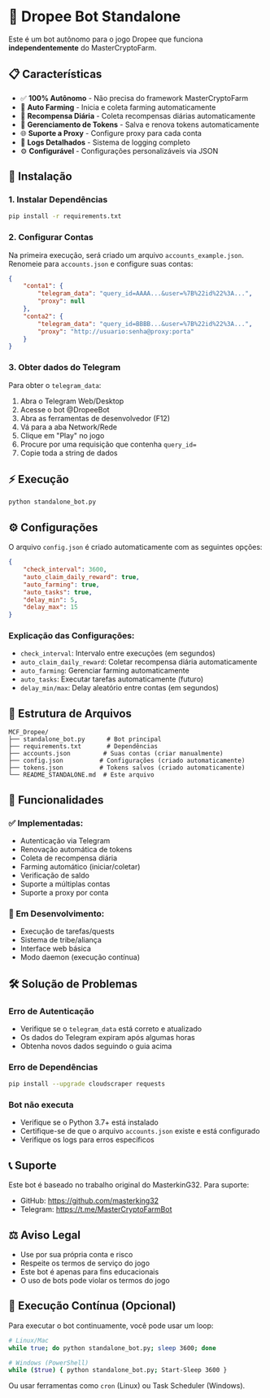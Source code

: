 # 🤖 Dropee Bot Standalone

Este é um bot autônomo para o jogo Dropee que funciona **independentemente** do MasterCryptoFarm. 

## 📋 Características

- ✅ **100% Autônomo** - Não precisa do framework MasterCryptoFarm
- 🔄 **Auto Farming** - Inicia e coleta farming automaticamente
- 🎁 **Recompensa Diária** - Coleta recompensas diárias automaticamente
- 🔐 **Gerenciamento de Tokens** - Salva e renova tokens automaticamente
- 🌐 **Suporte a Proxy** - Configure proxy para cada conta
- 📝 **Logs Detalhados** - Sistema de logging completo
- ⚙️ **Configurável** - Configurações personalizáveis via JSON

## 🚀 Instalação

### 1. Instalar Dependências
```bash
pip install -r requirements.txt
```

### 2. Configurar Contas
Na primeira execução, será criado um arquivo `accounts_example.json`. Renomeie para `accounts.json` e configure suas contas:

```json
{
    "conta1": {
        "telegram_data": "query_id=AAAA...&user=%7B%22id%22%3A...",
        "proxy": null
    },
    "conta2": {
        "telegram_data": "query_id=BBBB...&user=%7B%22id%22%3A...",
        "proxy": "http://usuario:senha@proxy:porta"
    }
}
```

### 3. Obter dados do Telegram

Para obter o `telegram_data`:

1. Abra o Telegram Web/Desktop
2. Acesse o bot @DropeeBot
3. Abra as ferramentas de desenvolvedor (F12)
4. Vá para a aba Network/Rede
5. Clique em "Play" no jogo
6. Procure por uma requisição que contenha `query_id=`
7. Copie toda a string de dados

## ⚡ Execução

```bash
python standalone_bot.py
```

## ⚙️ Configurações

O arquivo `config.json` é criado automaticamente com as seguintes opções:

```json
{
    "check_interval": 3600,
    "auto_claim_daily_reward": true,
    "auto_farming": true,
    "auto_tasks": true,
    "delay_min": 5,
    "delay_max": 15
}
```

### Explicação das Configurações:

- `check_interval`: Intervalo entre execuções (em segundos)
- `auto_claim_daily_reward`: Coletar recompensa diária automaticamente
- `auto_farming`: Gerenciar farming automaticamente
- `auto_tasks`: Executar tarefas automaticamente (futuro)
- `delay_min/max`: Delay aleatório entre contas (em segundos)

## 📁 Estrutura de Arquivos

```
MCF_Dropee/
├── standalone_bot.py      # Bot principal
├── requirements.txt       # Dependências
├── accounts.json         # Suas contas (criar manualmente)
├── config.json          # Configurações (criado automaticamente)
├── tokens.json          # Tokens salvos (criado automaticamente)
└── README_STANDALONE.md  # Este arquivo
```

## 🔧 Funcionalidades

### ✅ Implementadas:
- Autenticação via Telegram
- Renovação automática de tokens
- Coleta de recompensa diária
- Farming automático (iniciar/coletar)
- Verificação de saldo
- Suporte a múltiplas contas
- Suporte a proxy por conta

### 🚧 Em Desenvolvimento:
- Execução de tarefas/quests
- Sistema de tribe/aliança
- Interface web básica
- Modo daemon (execução contínua)

## 🛠️ Solução de Problemas

### Erro de Autenticação
- Verifique se o `telegram_data` está correto e atualizado
- Os dados do Telegram expiram após algumas horas
- Obtenha novos dados seguindo o guia acima

### Erro de Dependências
```bash
pip install --upgrade cloudscraper requests
```

### Bot não executa
- Verifique se o Python 3.7+ está instalado
- Certifique-se de que o arquivo `accounts.json` existe e está configurado
- Verifique os logs para erros específicos

## 📞 Suporte

Este bot é baseado no trabalho original do MasterkinG32. Para suporte:

- GitHub: https://github.com/masterking32
- Telegram: https://t.me/MasterCryptoFarmBot

## ⚖️ Aviso Legal

- Use por sua própria conta e risco
- Respeite os termos de serviço do jogo
- Este bot é apenas para fins educacionais
- O uso de bots pode violar os termos do jogo

## 🔄 Execução Contínua (Opcional)

Para executar o bot continuamente, você pode usar um loop:

```bash
# Linux/Mac
while true; do python standalone_bot.py; sleep 3600; done

# Windows (PowerShell)
while ($true) { python standalone_bot.py; Start-Sleep 3600 }
```

Ou usar ferramentas como `cron` (Linux) ou Task Scheduler (Windows).